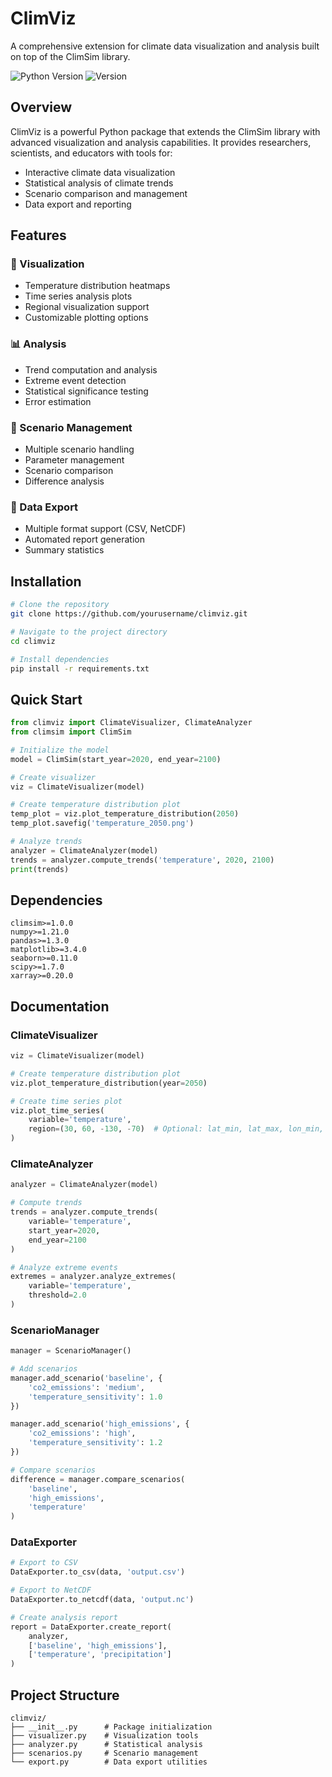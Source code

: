 # ClimViz

A comprehensive extension for climate data visualization and analysis built on top of the ClimSim library.

![Python Version](https://img.shields.io/badge/python-3.8+-blue.svg)
![Version](https://img.shields.io/badge/version-0.1.0-blue.svg)

## Overview

ClimViz is a powerful Python package that extends the ClimSim library with advanced visualization and analysis capabilities. It provides researchers, scientists, and educators with tools for:

- Interactive climate data visualization
- Statistical analysis of climate trends
- Scenario comparison and management
- Data export and reporting

## Features

### 🎨 Visualization
- Temperature distribution heatmaps
- Time series analysis plots
- Regional visualization support
- Customizable plotting options

### 📊 Analysis
- Trend computation and analysis
- Extreme event detection
- Statistical significance testing
- Error estimation

### 🔄 Scenario Management
- Multiple scenario handling
- Parameter management
- Scenario comparison
- Difference analysis

### 📁 Data Export
- Multiple format support (CSV, NetCDF)
- Automated report generation
- Summary statistics

## Installation

```bash
# Clone the repository
git clone https://github.com/yourusername/climviz.git

# Navigate to the project directory
cd climviz

# Install dependencies
pip install -r requirements.txt
```

## Quick Start

```python
from climviz import ClimateVisualizer, ClimateAnalyzer
from climsim import ClimSim

# Initialize the model
model = ClimSim(start_year=2020, end_year=2100)

# Create visualizer
viz = ClimateVisualizer(model)

# Create temperature distribution plot
temp_plot = viz.plot_temperature_distribution(2050)
temp_plot.savefig('temperature_2050.png')

# Analyze trends
analyzer = ClimateAnalyzer(model)
trends = analyzer.compute_trends('temperature', 2020, 2100)
print(trends)
```

## Dependencies

```plaintext
climsim>=1.0.0
numpy>=1.21.0
pandas>=1.3.0
matplotlib>=3.4.0
seaborn>=0.11.0
scipy>=1.7.0
xarray>=0.20.0
```

## Documentation

### ClimateVisualizer

```python
viz = ClimateVisualizer(model)

# Create temperature distribution plot
viz.plot_temperature_distribution(year=2050)

# Create time series plot
viz.plot_time_series(
    variable='temperature',
    region=(30, 60, -130, -70)  # Optional: lat_min, lat_max, lon_min, lon_max
)
```

### ClimateAnalyzer

```python
analyzer = ClimateAnalyzer(model)

# Compute trends
trends = analyzer.compute_trends(
    variable='temperature',
    start_year=2020,
    end_year=2100
)

# Analyze extreme events
extremes = analyzer.analyze_extremes(
    variable='temperature',
    threshold=2.0
)
```

### ScenarioManager

```python
manager = ScenarioManager()

# Add scenarios
manager.add_scenario('baseline', {
    'co2_emissions': 'medium',
    'temperature_sensitivity': 1.0
})

manager.add_scenario('high_emissions', {
    'co2_emissions': 'high',
    'temperature_sensitivity': 1.2
})

# Compare scenarios
difference = manager.compare_scenarios(
    'baseline',
    'high_emissions',
    'temperature'
)
```

### DataExporter

```python
# Export to CSV
DataExporter.to_csv(data, 'output.csv')

# Export to NetCDF
DataExporter.to_netcdf(data, 'output.nc')

# Create analysis report
report = DataExporter.create_report(
    analyzer,
    ['baseline', 'high_emissions'],
    ['temperature', 'precipitation']
)
```

## Project Structure

```
climviz/
├── __init__.py      # Package initialization
├── visualizer.py    # Visualization tools
├── analyzer.py      # Statistical analysis
├── scenarios.py     # Scenario management
└── export.py        # Data export utilities
```

